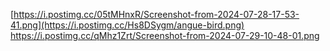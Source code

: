 [https://i.postimg.cc/05tMHnxR/Screenshot-from-2024-07-28-17-53-41.png](https://i.postimg.cc/Hs8DSygm/angue-bird.png)
https://i.postimg.cc/qMhz1Zrt/Screenshot-from-2024-07-29-10-48-01.png
